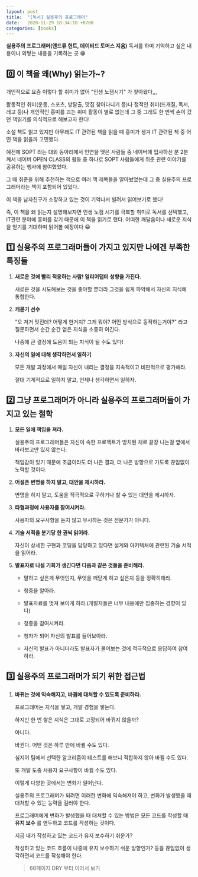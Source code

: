 ```yaml
---
layout: post
title:  "[독서] 실용주의 프로그래머"
date:   2020-11-29 18:34:10 +0700
categories: [books]
---
```


__실용주의 프로그래머(앤드류 헌트, 데이비드 토머스 지음)__ 독서를 하며 기억하고 싶은 내용이나 와닿는 내용을 기록하는 곳 😁

## 0️⃣ 이 책을 __왜(Why)__ 읽는가~?

개인적으로 요즘 이렇다 할 취미가 없어 "인생 노잼시기" 가 찾아왔다,,,

활동적인 취미(운동, 스포츠, 방탈출, 맛집 찾아다니기 등)나 정적인 취미(뜨개질, 독서, 레고 등)나 개인적인 흥미를 끄는 취미 활동이 별로 없는데 그 중 그래도 한 번씩 손이 갔던 책읽기를 의식적으로 해보고자 한다!

소설 책도 읽고 있지만 아무래도 IT 관련된 책을 읽을 때 흥미가 생겨 IT 관련된 책 중 어떤 책을 읽을까 고민했다.

예전에 SOPT 라는 대외 동아리에서 인연을 맺은 사람들 중 네이버에 입사하신 분 2분께서 네이버 OPEN CLASS의 활동 중 하나로 SOPT 사람들에게 취준 관련 이야기를 공유하는 행사에 참여했었다.

그 때 취준을 위해 추천하는 책으로 여러 책 제목들을 알아놨었는데 그 중 실용주의 프로그래머라는 책이 포함되어 있었다.

이 책을 남자친구가 소장하고 있는 것이 기억나서 빌려서 읽어보기로 했다!

즉, 이 책을 왜 읽는지 설명해보자면 인생 노잼 시기를 극복할 취미로 독서를 선택했고, IT관련 분야에 흥미를 갖기 때문에 이 책을 읽기로 했다. 어떠한 깨달음이나 새로운 지식을 얻기를 기대하며 읽어볼 예정이다 😁

## 1️⃣ 실용주의 프로그래머들이 가지고 있지만 나에겐 부족한 특징들

1. __새로운 것에 빨리 적응하는 사람! 얼리어댑터 성향을 가진다.__

    새로운 것을 시도해보는 것을 좋아할 뿐더라 그것을 쉽게 파악해서 자신의 지식에 통합한다.

2. __캐묻기 선수__

    "오 저거 멋진데? 어떻게 한거지? 그게 뭐야? 어떤 방식으로 동작하는거야?" 라고 질문하면서 순간 순간 얻은 지식을 소중히 여긴다.

    나중에 큰 결정에 도움이 되는 지식이 될 수도 있다!

3. __자신의 일에 대해 생각하면서 일하기__

    모든 개발 과정에서 매일 자신이 내리는 결정을 지속적이고 비판적으로 평가해라.

    절대 기계적으로 일하지 말고, 언제나 생각하면서 일하자.

## 2️⃣ 그냥 프로그래머가 아니라 실용주의 프로그래머들이 가지고 있는 철학

1. __모든 일에 책임을 져라.__

    실용주의 프로그래머들은 자신이 속한 프로젝트가 방치된 채로 끝장 나는걸 옆에서 바라보고만 있지 않는다.

    책임감이 있기 때문에 조금이라도 더 나은 결과, 더 나은 방향으로 가도록 끊임없이 노력할 것이다.

2. __어설픈 변명을 하지 말고, 대안을 제시하라.__

    변명을 하지 말고, 도움을 적극적으로 구하거나 할 수 있는 대안을 제시하자.

3. __타협과정에 사용자를 참여시켜라.__

    사용자의 요구사항을 듣지 않고 무시하는 것은 전문가가 아니다.

4. __기술 서적을 분기당 한 권씩 읽어라.__

    자신이 상세한 구현과 코딩을 담당하고 있다면 설계와 아키텍처에 관련된 기술 서적을 읽어라.

5. __발표자로 나설 기회가 생긴다면 다음과 같은 것들을 준비해라.__

    * 말하고 싶은게 무엇인지, 무엇을 깨닫게 하고 싶은지 등을 정확히해라.

    * 청중을 알아라.

    * 발표자료를 멋져 보이게 하라.(개발자들은 너무 내용에만 집중하는 경향이 있다)

    * 청중을 참여시켜라.

    * 청자가 되어 자신의 발표를 들어보아라.

    * 자신의 발표가 아니더라도 발표자가 물어보는 것에 적극적으로 응답하여 참여하라.

## 3️⃣ 실용주의 프로그래머가 되기 위한 접근법

1. __바뀌는 것에 익숙해지고, 바뀜에 대처할 수 있도록 준비하라.__

    프로그래머는 지식을 쌓고, 개발 경험을 쌓는다.

    하지만 한 번 쌓은 지식은 그대로 고정되어 바뀌지 않을까?

    아니다. 

    바뀐다. 어떤 것은 하루 만에 바뀔 수도 있다.

    심지어 팀에서 선택한 알고리즘이 테스트를 해보니 적합하지 않아 바뀔 수도 있다.

    또 개발 도중 사용자 요구사항이 바뀔 수도 있다.

    이렇게 다양한 곳에서는 변화가 일어난다.

    실용주의 프로그래머가 되려면 이러한 변화에 익숙해져야 하고, 변화가 발생했을 때 대처할 수 있는 능력을 길러야 한다.

    프로그래머에게 변화가 발생했을 때 대처할 수 있는 방법은 모든 코드를 작성할 때 __유지 보수__ 를 염두하고 코드를 작성하는 것이다.

    지금 내가 작성하고 있는 코드가 유지 보수하기 쉬운가?

    작성하고 있는 코드 흐름이 나중에 유지 보수하기 쉬운 방향인가? 등을 끊임없이 생각하면서 코드를 작성해야 한다.

    > 66페이지 DRY 부터 이어서 보기


